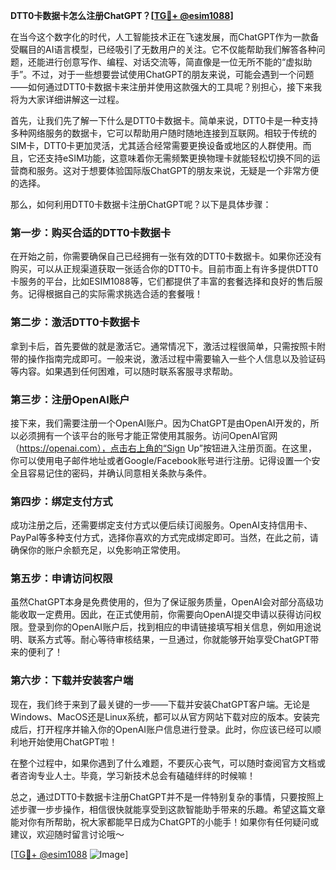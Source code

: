 **DTT0卡数据卡怎么注册ChatGPT？[[TG💪+ @esim1088](https://t.me/s/esim1088)]**

在当今这个数字化的时代，人工智能技术正在飞速发展，而ChatGPT作为一款备受瞩目的AI语言模型，已经吸引了无数用户的关注。它不仅能帮助我们解答各种问题，还能进行创意写作、编程、对话交流等，简直像是一位无所不能的“虚拟助手”。不过，对于一些想要尝试使用ChatGPT的朋友来说，可能会遇到一个问题——如何通过DTT0卡数据卡来注册并使用这款强大的工具呢？别担心，接下来我将为大家详细讲解这一过程。

首先，让我们先了解一下什么是DTT0卡数据卡。简单来说，DTT0卡是一种支持多种网络服务的数据卡，它可以帮助用户随时随地连接到互联网。相较于传统的SIM卡，DTT0卡更加灵活，尤其适合经常需要更换设备或地区的人群使用。而且，它还支持eSIM功能，这意味着你无需频繁更换物理卡就能轻松切换不同的运营商和服务。这对于想要体验国际版ChatGPT的朋友来说，无疑是一个非常方便的选择。

那么，如何利用DTT0卡数据卡注册ChatGPT呢？以下是具体步骤：

### 第一步：购买合适的DTT0卡数据卡

在开始之前，你需要确保自己已经拥有一张有效的DTT0卡数据卡。如果你还没有购买，可以从正规渠道获取一张适合你的DTT0卡。目前市面上有许多提供DTT0卡服务的平台，比如ESIM1088等，它们都提供了丰富的套餐选择和良好的售后服务。记得根据自己的实际需求挑选合适的套餐哦！

### 第二步：激活DTT0卡数据卡

拿到卡后，首先要做的就是激活它。通常情况下，激活过程很简单，只需按照卡附带的操作指南完成即可。一般来说，激活过程中需要输入一些个人信息以及验证码等内容。如果遇到任何困难，可以随时联系客服寻求帮助。

### 第三步：注册OpenAI账户

接下来，我们需要注册一个OpenAI账户。因为ChatGPT是由OpenAI开发的，所以必须拥有一个该平台的账号才能正常使用其服务。访问OpenAI官网（https://openai.com），点击右上角的“Sign Up”按钮进入注册页面。在这里，你可以使用电子邮件地址或者Google/Facebook账号进行注册。记得设置一个安全且容易记住的密码，并确认同意相关条款与条件。

### 第四步：绑定支付方式

成功注册之后，还需要绑定支付方式以便后续订阅服务。OpenAI支持信用卡、PayPal等多种支付方式，选择你喜欢的方式完成绑定即可。当然，在此之前，请确保你的账户余额充足，以免影响正常使用。

### 第五步：申请访问权限

虽然ChatGPT本身是免费使用的，但为了保证服务质量，OpenAI会对部分高级功能收取一定费用。因此，在正式使用前，你需要向OpenAI提交申请以获得访问权限。登录到你的OpenAI账户后，找到相应的申请链接填写相关信息，例如用途说明、联系方式等。耐心等待审核结果，一旦通过，你就能够开始享受ChatGPT带来的便利了！

### 第六步：下载并安装客户端

现在，我们终于来到了最关键的一步——下载并安装ChatGPT客户端。无论是Windows、MacOS还是Linux系统，都可以从官方网站下载对应的版本。安装完成后，打开程序并输入你的OpenAI账户信息进行登录。此时，你应该已经可以顺利地开始使用ChatGPT啦！

在整个过程中，如果你遇到了什么难题，不要灰心丧气，可以随时查阅官方文档或者咨询专业人士。毕竟，学习新技术总会有磕磕绊绊的时候嘛！

总之，通过DTT0卡数据卡注册ChatGPT并不是一件特别复杂的事情，只要按照上述步骤一步步操作，相信很快就能享受到这款智能助手带来的乐趣。希望这篇文章能对你有所帮助，祝大家都能早日成为ChatGPT的小能手！如果你有任何疑问或建议，欢迎随时留言讨论哦～

[[TG💪+ @esim1088](https://t.me/s/esim1088) ![Image](https://i.postimg.cc/4NQfJmqS/Snipaste-2025-05-13-00-14-12.png)]